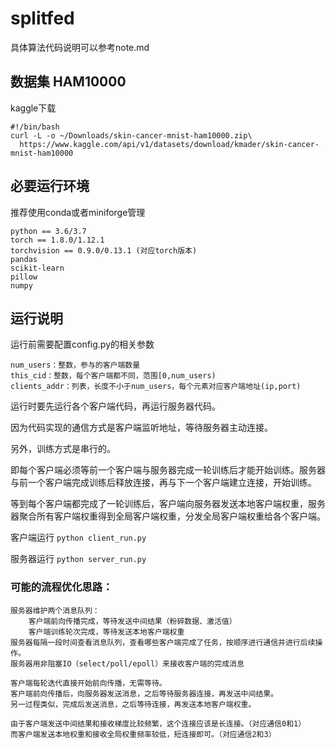# splitfed

具体算法代码说明可以参考note.md

## 数据集 HAM10000
kaggle下载
```
#!/bin/bash
curl -L -o ~/Downloads/skin-cancer-mnist-ham10000.zip\
  https://www.kaggle.com/api/v1/datasets/download/kmader/skin-cancer-mnist-ham10000
```

## 必要运行环境
推荐使用conda或者miniforge管理

    python == 3.6/3.7
    torch == 1.8.0/1.12.1
    torchvision == 0.9.0/0.13.1 (对应torch版本)
    pandas    
    scikit-learn
    pillow
    numpy

## 运行说明

运行前需要配置config.py的相关参数

    num_users：整数，参与的客户端数量
    this_cid：整数，每个客户端都不同，范围[0,num_users)
    clients_addr：列表，长度不小于num_users，每个元素对应客户端地址(ip,port)


运行时要先运行各个客户端代码，再运行服务器代码。

因为代码实现的通信方式是客户端监听地址，等待服务器主动连接。

另外，训练方式是串行的。

即每个客户端必须等前一个客户端与服务器完成一轮训练后才能开始训练。服务器与前一个客户端完成训练后释放连接，再与下一个客户端建立连接，开始训练。

等到每个客户端都完成了一轮训练后，客户端向服务器发送本地客户端权重，服务器聚合所有客户端权重得到全局客户端权重，分发全局客户端权重给各个客户端。

客户端运行
`python client_run.py`

服务器运行
`python server_run.py`

### 可能的流程优化思路：

    服务器维护两个消息队列：
        客户端前向传播完成，等待发送中间结果（粉碎数据、激活值）
        客户端训练轮次完成，等待发送本地客户端权重
    服务器每隔一段时间查看消息队列，查看哪些客户端完成了任务，按顺序进行通信并进行后续操作。
    服务器用非阻塞IO（select/poll/epoll）来接收客户端的完成消息    

    客户端每轮迭代直接开始前向传播，无需等待。
    客户端前向传播后，向服务器发送消息，之后等待服务器连接，再发送中间结果。
    另一过程类似，完成后发送消息，之后等待连接，再发送本地客户端权重。

    由于客户端发送中间结果和接收梯度比较频繁，这个连接应该是长连接。（对应通信0和1）
    而客户端发送本地权重和接收全局权重频率较低，短连接即可。（对应通信2和3）

